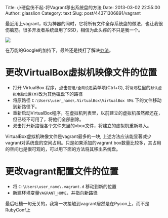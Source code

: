 Title: 小硬盘伤不起-将Vagrant移出系统盘的方法
Date: 2013-03-02 22:55:00
Author: glasslion
Category: text
Slug: post/44371306891/vagrant

最近用上vagrant，叹为神器的同时，它将所有文件全存系统盘的做法，也让我很伤脑筋。很多开发者系统盘用了SSD，相信为此头疼的不只是我一个。

![](http://media.tumblr.com/36d350b833ef4f4c96cf9ffa2dd157a7/tumblr_inline_mj1fl3ja6g1qz4rgp.jpg)

在万能的Google的加持下，最终还是找打了解决[办法](http://emptysquare.net/blog/moving-virtualbox-and-vagrant-to-an-external-drive/)。
# 更改VirtualBox虚拟机映像文件的位置
* 打开 VirtualBox 程序，点击`管理/全局设定`菜单项(Ctrl+G), 将`常规`栏里的`默认虚拟电脑位置(M)`改为其他磁盘下的路径
* 将原路径 `C:\Users\user_name\.VirtualBox\VirtualBox VMs` 下的文件移动到新路径下。
* 重新启动VirtualBox程序，在虚拟机列表里，以前建立的虚拟机虽然都还在，但已经不可用了，将他们全部删除。
* 双击打开新路径各个文件夹里的vbox文件，将建立的虚拟机重新导入。

VirtualBox虚拟机映像文件是vagrant最多的一块, 上述方法应该能显著减少vagrant对系统盘的空间占用。只是如果添加的vagrant box数量比较多，其占用的空间也是很可观的，可以用下面的方法将其移出系统盘。

# 更改vagrant配置文件的位置
* 将 `C:\Users\user_name\.vagrant.d` 移动到新的位置
* 新建环境变量`VAGRANT_HOME`，并指向新路径

最后吐槽一句无关的，我第一次接触到vagrant居然是在Pycon上，而不是RubyConf上
